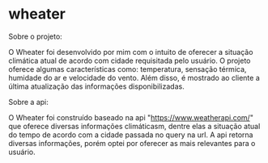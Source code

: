 # wheater

Sobre o projeto:

O Wheater foi desenvolvido por mim com o intuito de oferecer a situação climática atual de acordo com cidade requisitada pelo 
usuário. O projeto oferece algumas características como: temperatura, sensação térmica, humidade do ar e velocidade do vento. 
Além disso, é mostrado ao cliente a última atualização das informações disponibilizadas.

Sobre a api:

O Wheater foi construído baseado na api "https://www.weatherapi.com/" que oferece diversas informações climáticasm, dentre elas
a situação atual do tempo de acordo com a cidade passada no query na url. A api retorna diversas informações, porém optei por 
oferecer as mais relevantes para o usuário.
